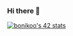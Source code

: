 ### Hi there 👋

[![bonikoo's 42 stats](https://badge.mediaplus.ma/greenbinary/bonikoo?1337Badge=off&UM6P=off)](https://github.com/oakoudad/badge42)
